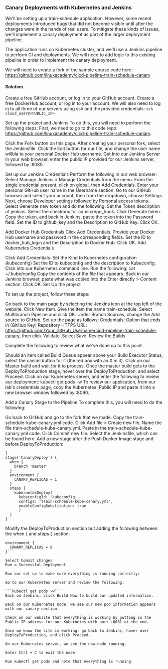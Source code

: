 ### Canary Deployments with Kubernetes and Jenkins

We'll be setting up a train-schedule application. 
However, some recent deployments introduced bugs that did not become visible 
until after the changes were in the hands of real users. 
To mitigate these kinds of issues, we'll implement a canary deployment as part of the larger deployment pipeline.

The application runs on Kubernetes cluster, and we'll use a Jenkins pipeline to perform CI and deployments. 
We will need to add logic to this existing pipeline in order to implement the canary deployment.

We will need to create a fork of the sample course code here: 
https://github.com/linuxacademy/cicd-pipeline-train-schedule-canary

#### Solution
Create a free GitHub account, or log in to your GitHub account.
Create a free DockerHub account, or log in to your account.
We will also need to log in to all three of our servers using ssh and the provided credentials:
```ssh cloud_user@<PUBLIC_IP>```

Set up the project and Jenkins
To do this, you will need to perform the following steps:
First, we need to go to this code repo: 
https://github.com/linuxacademy/cicd-pipeline-train-schedule-canary.

Click the Fork button on this page.
After creating your personal fork, select the Jenkinsfile.
Click the Edit button for our file, and change the user name willbla to your personal Docker Hub username.
Get Into our Jenkins Server
In your web browser, enter the public IP provided for our Jenkins server, followed by :8080.

Set up our Jenkins Credentials
Perform the following in our web browser:
Select Manage Jenkins > Manage Credentials from the menu.
From the single credential present, click on global, then Add Credentials.
Enter your personal GitHub user name in the Username section.
Go to our GitHub browser and select your account, then from the dropdown, choose Settings.
Next, choose Developer settings followed by Personal access tokens.
Select Generate new token and do the following:
Set the Token description of jenkins.
Select the checkbox for admin:repo_hook.
Click Generate token.
Copy the token, and back in Jenkins, paste the token into the Password field.
Set the ID to github_key and the Description to GitHub Key.
Click OK.

Add Docker Hub Credentials
Click Add Credentials.
Provide your Docker Hub username and password in the corresponding fields.
Set the ID to docker_hub_login and the Description to Docker Hub.
Click OK.
Add Kubernetes Credentials

Click Add Credentials.
Set the Kind to Kubernetes configuration (kubeconfig)
Set the ID to kubeconfig and the description to Kubeconfig.
Click into our Kubernetes command line.
Run the following:
cat ~/.kube/config
Copy the contents of the file that appears.
Back in our Jenkins browser, paste what was copied into the Enter directly > Content section.
Click OK.
Set Up the project

To set up the project, follow these steps:

Go back to the main page by selecting the Jenkins icon at the top left of the website.
Click New Item.
Give the item the name train-schedule.
Select Multibranch Pipeline and click OK.
Under Branch Sources, change the Add source to GitHub.
Set up the page as follows:
Credentials: Option that ends in (GitHub Key)
Repository HTTPS URL: https://github.com/Your_GitHub_Username/cicd-pipeline-train-schedule-canary, then click Validate.
Select Save.
Review the Builds

Complete the following to review what we've done up to this point:

Should an item called Build Queue appear above your Build Executor Status, select the cancel button for it (the red box with an X in it).
Click on our Master build and wait for it to process.
Once the master build gets to the DeployToProduction stage, hover over the DeployToProduction, and select Proceed.
Click on our Kubernetes server, and enter the following to review our deployment:
kubectl get pods -w
To review our application, from our lab's credentials page, copy the Kubernetes' Public IP 
and paste it into a new browser window followed by :8080.

Add a Canary Stage to the Pipeline
To complete this, you will need to do the following:

Go back to GitHub and go to the fork that we made.
Copy the train-schedule-kube-canary.yml code.
Click Add file > Create new file.
Name the file train-schedule-kube-canary.yml.
Paste in the train-schedule-kube-canary.yml code.
Click Commit new file.
Select the Jenkinsfile, which can be found here.
Add a new stage after the Push Docker Image stage and before DeployToProduction:
```
}
stage('CanaryDeploy') {
  when {
    branch 'master'
  }
  environment {
    CANARY_REPLICAS = 1
  }
  steps {
    kubernetesDeploy(
      kubeconfigId: 'kubeconfig',
      configs: 'train-schdeule-kube-canary.yml',
      enableConfigSubstitution: true
      )
  }
}
```
Modify the DeployToProduction section but adding the following between the when { and steps { section:
```}
environment {
  CANARY_REPLICAS = 0
}```

Select Commit changes
Run a Successful Deployment

Run our set up to make sure everything is running correctly:

Go to our Kubernetes server and review the following:

```kubectl get pods -w```
Back on Jenkins, click Build Now to build our updated information.

Back on our Kubernetes node, we see our new pod information appears with our canary section.

Check on our website that everything is working by putting in the Public IP address for our Kubernetes with port :8081 at the end.

Once we know the site is working, go back to Jenkins, hover over DeployToProduction, and click Proceed.

On our Kubernetes server, we see the new node running.

Enter Ctrl + C to exit the node.

Run kubectl get pods and note that everything is running.

